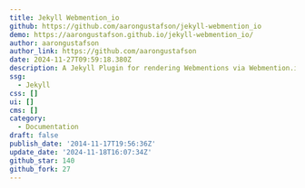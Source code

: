 ```yaml
---
title: Jekyll Webmention_io
github: https://github.com/aarongustafson/jekyll-webmention_io
demo: https://aarongustafson.github.io/jekyll-webmention_io/
author: aarongustafson
author_link: https://github.com/aarongustafson
date: 2024-11-27T09:59:18.380Z
description: A Jekyll Plugin for rendering Webmentions via Webmention.io
ssg:
  - Jekyll
css: []
ui: []
cms: []
category:
  - Documentation
draft: false
publish_date: '2014-11-17T19:56:36Z'
update_date: '2024-11-18T16:07:34Z'
github_star: 140
github_fork: 27
---
```

